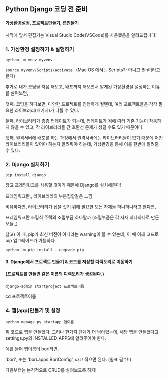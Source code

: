 ## Python Django 코딩 전 준비



#### 가상환경설정, 프로젝트만들기, 앱만들기 

시작에 앞서 편집기는 Visual Studio Code(VSCode)를 사용했음을 알려드립니다!



### 1. 가상환경 설정하기 & 실행하기

`python -m venv myvenv`

`source myvenv/Scripts/activate `     (Mac OS 에서는 Scripts가 아니고 Bin이라고 한다)



추가로 내가 코딩을 처음 해보고, 배포까지 해보면서 알게된 가상환경을 설정하는 이유를 살펴보면, 

첫째,  코딩을 하다보면, 다양한 프로젝트를 진행하게 될텐데, 여러 프로젝트들은 각각 필요한 라이브러리(패키지)가 다를 수 있다. 

둘째, 라이브러리가 종종 업데이트가 되는데, 업데이트가 됨에 따라 기존 기능이 작동하지 않을 수 있고, 각 라이브러리들 간 호환성 문제가 생길 수도 있기 때문이다. 

셋째, 원격서버에 배포를 하는 과정에서 원격서버에는 라이브러리들이 없기 때문에 어떤 라이브러리들이 있어야 하는지 알려줘야 하는데, 가상환경을 통해 이를 한번에 알려줄 수 있다. 



### 2. Django 설치하기

`pip install django`

장고 프레임워크를 사용할 것이기 때문에 Django를 설치해준다! 

프레임워크란,, 라이브러리의 부분집합같은 느낌

비유하자면, 라이브러리가 집을 짓기 위해 필요한 모든 자재들 하나하나라고 한다면, 

프레임워크란 조립식 주택의 조립부품 하나랄까 (조립부품은 각 자재 하나하나로 만든 모듈,,)



참고) 이 때, pip가 최신 버전이 아니라는 warning이 뜰 수 있는데, 이 때 아래 코드로 pip 업그레이드가 가능하다 

`python -m pip install --upgrade pip`



#### 3. Django에서 프로젝트 만들기 & 코드를 저장할 디렉토리로 이동하기

#### (프로젝트를 만들면 같은 이름의 디렉토리가 생성된다.)

`django-admin startproject 프로젝트이름`

cd 프로젝트이름 



### 4. 앱(app)만들기 및 설정 

`python manage.py startapp 앱이름`

위 코드로 앱을 만들었다. 그러나 한가지 단계가 더 남아있는데, 해당 앱을 만들었다고 settings.py의 INSTALLED_APPS에 알려주어야 한다. 

예를 들어 앱이름이 bori라면, 

'bori',  또는 'bori.apps.BoriConfig', 라고 적으면 된다. (쉼표 필수!!)

 

다음부터는 본격적으로 CRUD를 살펴보도록 하자!